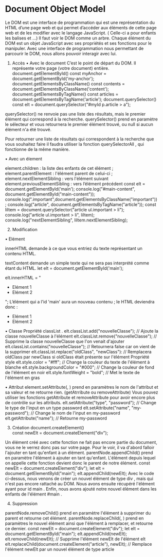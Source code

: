 # Document Object Model

Le DOM est une interface de programmation qui est une représentation du HTML d’une page web et qui permet d’accéder aux éléments de cette page web et de les modifier avec le langage JavaScript. (<html> Celle-ci a pour enfants les balises <head> et <body>…) Il faut voir le DOM comme un arbre.
Chaque élément du DOM est un objet JavaScript avec ses propriétés et ses fonctions pour le manipuler. Avec une interface de programmation nous permettant de parcourir le DOM, nous allons pouvoir interagir avec lui.

1. Accès
   • Avec le document
   C’est le point de départ du DOM. Il représente votre page (votre document) entière.
   document.getElementById()
   const myAnchor = document.getElementById('my-anchor');
   document.getElementsByClassName()
   const contents = document.getElementsByClassName('content');
   document.getElementsByTagName()
   const articles = document.getElementsByTagName('article');
   document.querySelector()
   const elt = document.querySelector("#myId p.article > a");

querySelector() ne renvoie pas une liste des résultats, mais le premier élément qui correspond à la recherche.
querySelector(<selector>) prend en paramètre le sélecteur et vous retournera le premier élément trouvé, ou null si aucun élément n'a été trouvé.

Pour retourner une liste de résultats qui correspondent à la recherche que vous souhaitez faire il faudra utiliser la fonction querySelectorAll , qui fonctionne de la même manière.

• Avec un élement

element.children : la liste des enfants de cet élément ;
element.parentElement : l'élément parent de celui-ci ;
element.nextElementSibling : vers l'élément suivant  
element.previousElementSibling : vers l’élément précédent
const elt = document.getElementById('main');
console.log("#main-content", document.getElementById("main-content"));
console.log(".important",document.getElementsByClassName("important"));
console.log("article", document.getElementsByTagName("article"));
const liItem = document.querySelector("article ul.important > li");
console.log("article ul.important > li", liItem);
console.log("nextElementSibling", liItem.nextElementSibling);

2. Modification

• Elément

innerHTML demande à ce que vous entriez du texte représentant un contenu HTML.

textContent demande un simple texte qui ne sera pas interprété comme étant du HTML.
let elt = document.getElementById('main');

elt.innerHTML = "<ul><li>Elément 1</li><li>Elément 2</li></ul>";
L’élément qui a l'id 'main' aura un nouveau contenu ; le HTML deviendra donc :

<div id="main">
    <ul>
        <li>Elément 1</li>
        <li>Elément 2</li>
    </ul>
</div>

• Classe
Propriété classList .
elt.classList.add("nouvelleClasse"); // Ajoute la classe nouvelleClasse à l'élément
elt.classList.remove("nouvelleClasse"); // Supprime la classe nouvelleClasse que l'on venait d'ajouter
elt.classList.contains("nouvelleClasse"); // Retournera false car on vient de la supprimer
elt.classList.replace("oldClass", "newClass"): // Remplacera oldClass par newClass si oldClass était présente sur l'élément
Propriété style
elt.style.color = "#fff"; // Change la couleur du texte de l'élément à blanche
elt.style.backgroundColor = "#000"; // Change la couleur de fond de l'élément en noir
elt.style.fontWeight = "bold"; // Met le texte de l'élément en gras

• Attribut
element.setAttribute(<name>, <value> ) prend en paramètres le nom de l'attribut et sa valeur et ne retourne rien. (getAtrribute ou removeAttribute)
Vous pouvez utiliser les fonctions getAttribute et removeAttribute pour avoir encore plus de contrôle sur les attributs.
elt.setAttribute("type", "password"); // Change le type de l'input en un type password
elt.setAttribute("name", "my-password"); // Change le nom de l'input en my-password
elt.getAttribute("name"); // Retourne my-password

3. Création
   document.createElement(<tag>)  
   const newElt = document.createElement("div");

Un élément créé avec cette fonction ne fait pas encore partie du document, vous ne le verrez donc pas sur votre page. Pour le voir, il va d'abord falloir l'ajouter en tant qu'enfant à un élément.
parentNode.appendChild(<element>) prend en paramètre l'élément à ajouter en tant qu'enfant. L'élément depuis lequel on appelle cette fonction devient donc le parent de notre élément.
const newElt = document.createElement("div");
let elt = document.getElementById("main");
elt.appendChild(newElt);
Avec le code ci-dessus, nous venons de créer un nouvel élément de type div , mais qui n'est pas encore rattaché au DOM. Nous avons ensuite récupéré l'élément ayant pour id main . Enfin, nous avons ajouté notre nouvel élément dans les enfants de l'élément #main .

4. Suppression

parentNode.removeChild(<element>) prend en paramètre l'élément à supprimer du parent et retourne cet élément.
parentNode.replaceChild(<newElement>, <oldElement>) prend en paramètres le nouvel élément ainsi que l'élément à remplacer, et retourne ce dernier.
const newElt = document.createElement("div");
let elt = document.getElementById("main");
elt.appendChild(newElt);
elt.removeChild(newElt); // Supprime l'élément newElt de l'élément elt
elt.replaceChild(document.createElement("article"), newElt); // Remplace l'élément newElt par un nouvel élément de type article
